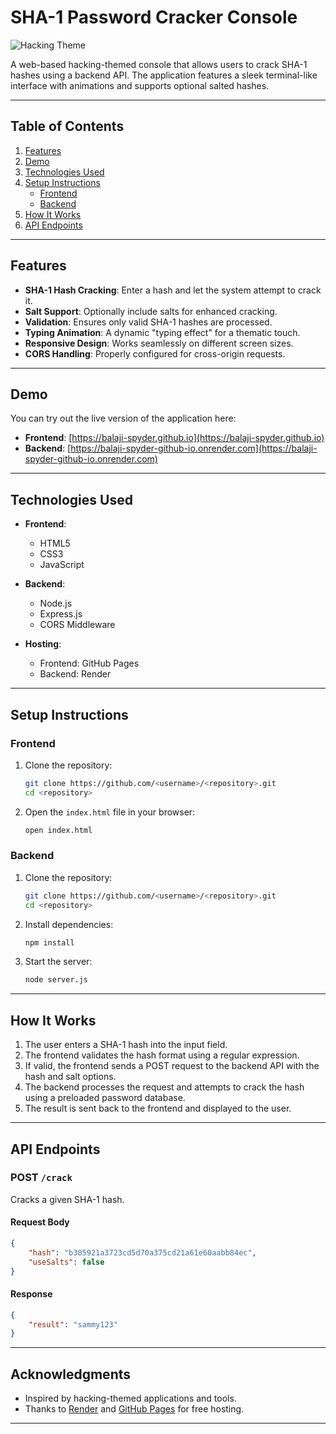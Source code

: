 

# SHA-1 Password Cracker Console

![Hacking Theme](https://img.shields.io/badge/Theme-Hacking-green) 

A web-based hacking-themed console that allows users to crack SHA-1 hashes using a backend API. The application features a sleek terminal-like interface with animations and supports optional salted hashes.

---

## Table of Contents

1. [Features](#features)
2. [Demo](#demo)
3. [Technologies Used](#technologies-used)
4. [Setup Instructions](#setup-instructions)
   - [Frontend](#frontend)
   - [Backend](#backend)
5. [How It Works](#how-it-works)
6. [API Endpoints](#api-endpoints)
   
---

## Features

- **SHA-1 Hash Cracking**: Enter a hash and let the system attempt to crack it.
- **Salt Support**: Optionally include salts for enhanced cracking.
- **Validation**: Ensures only valid SHA-1 hashes are processed.
- **Typing Animation**: A dynamic "typing effect" for a thematic touch.
- **Responsive Design**: Works seamlessly on different screen sizes.
- **CORS Handling**: Properly configured for cross-origin requests.

---

## Demo

You can try out the live version of the application here:

- **Frontend**: [https://balaji-spyder.github.io](https://balaji-spyder.github.io)
- **Backend**: [https://balaji-spyder-github-io.onrender.com](https://balaji-spyder-github-io.onrender.com)

---

## Technologies Used

- **Frontend**:
  - HTML5
  - CSS3 
  - JavaScript
    
- **Backend**:
  - Node.js
  - Express.js
  - CORS Middleware

- **Hosting**:
  - Frontend: GitHub Pages
  - Backend: Render

---

## Setup Instructions

### Frontend

1. Clone the repository:
   ```bash
   git clone https://github.com/<username>/<repository>.git
   cd <repository>
   ```
2. Open the `index.html` file in your browser:
   ```bash
   open index.html
   ```

### Backend

1. Clone the repository:
   ```bash
   git clone https://github.com/<username>/<repository>.git
   cd <repository>
   ```
2. Install dependencies:
   ```bash
   npm install
   ```
3. Start the server:
   ```bash
   node server.js
   ```
---

## How It Works

1. The user enters a SHA-1 hash into the input field.
2. The frontend validates the hash format using a regular expression.
3. If valid, the frontend sends a POST request to the backend API with the hash and salt options.
4. The backend processes the request and attempts to crack the hash using a preloaded password database.
5. The result is sent back to the frontend and displayed to the user.

---

## API Endpoints

### POST `/crack`

Cracks a given SHA-1 hash.

#### Request Body

```json
{
    "hash": "b305921a3723cd5d70a375cd21a61e60aabb84ec",
    "useSalts": false
}
```

#### Response

```json
{
    "result": "sammy123"
}
```

---

## Acknowledgments

- Inspired by hacking-themed applications and tools.
- Thanks to [Render](https://render.com/) and [GitHub Pages](https://pages.github.com/) for free hosting.

---
